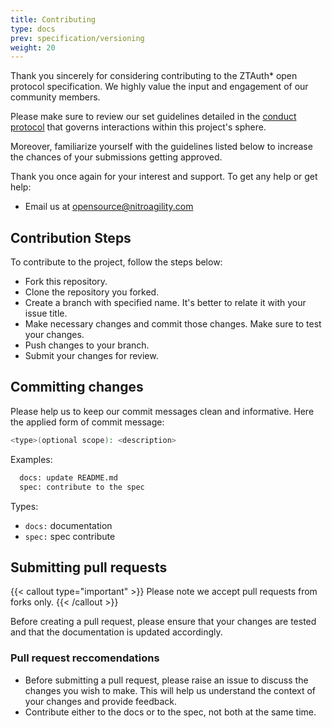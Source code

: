 ```yaml
---
title: Contributing
type: docs
prev: specification/versioning
weight: 20
---
```


Thank you sincerely for considering contributing to the ZTAuth* open protocol specification. We highly value the input and engagement of our community members.

Please make sure to review our set guidelines detailed in the [conduct protocol](CODE_OF_CONDUCT.md) that governs interactions within this project's sphere.

Moreover, familiarize yourself with the guidelines listed below to increase the chances of your submissions getting approved.

Thank you once again for your interest and support.
To get any help or get help:

- Email us at [opensource@nitroagility.com](mailto:opensource@nitroagility.com)

## Contribution Steps

To contribute to the project, follow the steps below:

- Fork this repository.
- Clone the repository you forked.
- Create a branch with specified name. It's better to relate it with your issue title.
- Make necessary changes and commit those changes. Make sure to test your changes.
- Push changes to your branch.
- Submit your changes for review.

## Committing changes

Please help us to keep our commit messages clean and informative. Here the applied form of commit message:

```bash
<type>(optional scope): <description>
```

Examples:

```bash
  docs: update README.md
  spec: contribute to the spec
```

Types:

- `docs:` documentation
- `spec:` spec contribute

## Submitting pull requests

{{< callout type="important" >}} Please note we accept pull requests from forks only. {{< /callout >}}

Before creating a pull request, please ensure that your changes are tested and that the documentation is updated accordingly.

### Pull request reccomendations

- Before submitting a pull request, please raise an issue to discuss the changes you wish to make. This will help us understand the context of your changes and provide feedback.
- Contribute either to the docs or to the spec, not both at the same time.
